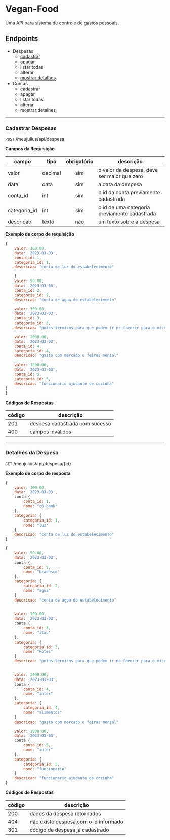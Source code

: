 # Vegan-Food


Uma API para sistema de controle de gastos pessoais.

## Endpoints

- Despesas
    - [cadastrar](#cadastrar-despesas)
    - apagar
    - listar todas
    - alterar
    - [mostrar detalhes](#detalhes-da-despesa)
- Contas
    - cadastrar
    - apagar
    - listar todas
    - alterar
    - mostrar detalhes

---

### Cadastrar Despesas

`POST` /meujulius/api/despesa

**Campos da Requisição**

| campo | tipo | obrigatório | descrição 
|-------|------|:-------------:|---
|valor | decimal | sim | o valor da despesa, deve ser maior que zero
|data | data | sim | a data da despesa
|conta_id| int | sim | o id da conta previamente cadastrada
|categoria_id | int | sim | o id de uma categoria previamente cadastrada
| descricao | texto | não | um texto sobre a despesa

**Exemplo de corpo de requisição**

```js
{
    valor: 100.00,
    data: '2023-03-03',
    conta_id: 1,
    categoria_id: 1,
    descricao: "conta de luz do estabelecimento"

    {
    valor: 50.00,
    data: '2023-03-03',
    conta_id: 2,
    categoria_id: 2,
    descricao: "conta de agua do estabelecimento"

    valor: 300.00,
    data: '2023-03-03',
    conta_id: 3,
    categoria_id: 3,
    descricao: "potes termicos para que podem ir no freezer para o microondas"

    valor: 2000.00,
    data: '2023-03-03',
    conta_id: 4,
    categoria_id: 4,
    descricao: "gasto com mercado e feiras mensal"

    valor: 1800.00,
    data: '2023-03-03',
    conta_id: 5,
    categoria_id: 5,
    descricao: "funcionario ajudante de cozinha"
}
}
```

**Códigos de Respostas**

| código | descrição
|-|-
| 201 | despesa cadastrada com sucesso
| 400 | campos inválidos

----

### Detalhes da Despesa

`GET` /meujulius/api/despesa/{id}

**Exemplo de corpo de resposta**

```js
{
    valor: 100.00,
    data: '2023-03-03',
    conta {
        conta_id: 1,
        nome: "c6 bank"
    },
    categoria: {
        categoria_id: 1,
        nome: "luz"
    }
    descricao: "conta de luz do estabelecimento"
}

{
    valor: 50.00,
    data: '2023-03-03',
    conta {
        conta_id: 2,
        nome: "bradesco"
    },
    categoria: {
        categoria_id: 2,
        nome: "agua"
    }
    descricao: "conta de agua do estabelecimento"

    
    valor: 300.00,
    data: '2023-03-03',
    conta {
        conta_id: 3,
        nome: "itau"
    },
    categoria: {
        categoria_id: 3,
        nome: "Potes"
    }
    descricao: "potes termicos para que podem ir no freezer para o microondas"

    
    valor: 2000.00,
    data: '2023-03-03',
    conta {
        conta_id: 4,
        nome: "inter"
    },
    categoria: {
        categoria_id: 4,
        nome: "alimentos"
    }
    descricao: "gasto com mercado e feiras mensal"

    valor: 1800.00,
    data: '2023-03-03',
    conta {
        conta_id: 5,
        nome: "inter"
    },
    categoria: {
        categoria_id: 5,
        nome: "funcionario"
    }
    descricao: "funcionario ajudante de cozinha"
}
```

**Códigos de Respostas**

| código | descrição
|-|-
| 200 | dados da despesa retornados
| 404 | não existe despesa com o id informado
| 301 | código de despesa já cadastrado
